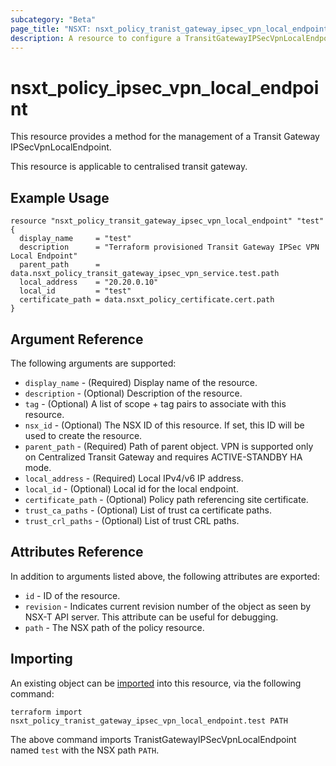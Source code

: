 ```yaml
---
subcategory: "Beta"
page_title: "NSXT: nsxt_policy_tranist_gateway_ipsec_vpn_local_endpoint"
description: A resource to configure a TransitGatewayIPSecVpnLocalEndpoint.
---
```


# nsxt_policy_ipsec_vpn_local_endpoint

This resource provides a method for the management of a Transit Gateway IPSecVpnLocalEndpoint.

This resource is applicable to centralised transit gateway.

## Example Usage

```hcl
resource "nsxt_policy_transit_gateway_ipsec_vpn_local_endpoint" "test" {
  display_name     = "test"
  description      = "Terraform provisioned Transit Gateway IPSec VPN Local Endpoint"
  parent_path      = data.nsxt_policy_transit_gateway_ipsec_vpn_service.test.path
  local_address    = "20.20.0.10"
  local_id         = "test"
  certificate_path = data.nsxt_policy_certificate.cert.path
}
```

## Argument Reference

The following arguments are supported:

* `display_name` - (Required) Display name of the resource.
* `description` - (Optional) Description of the resource.
* `tag` - (Optional) A list of scope + tag pairs to associate with this resource.
* `nsx_id` - (Optional) The NSX ID of this resource. If set, this ID will be used to create the resource.
* `parent_path` - (Required) Path of parent object. VPN is supported only on Centralized Transit Gateway and requires ACTIVE-STANDBY HA mode.
* `local_address` - (Required) Local IPv4/v6 IP address.
* `local_id` - (Optional) Local id for the local endpoint.
* `certificate_path` - (Optional) Policy path referencing site certificate.
* `trust_ca_paths` - (Optional) List of trust ca certificate paths.
* `trust_crl_paths` - (Optional) List of trust CRL paths.

## Attributes Reference

In addition to arguments listed above, the following attributes are exported:

* `id` - ID of the resource.
* `revision` - Indicates current revision number of the object as seen by NSX-T API server. This attribute can be useful for debugging.
* `path` - The NSX path of the policy resource.

## Importing

An existing object can be [imported][docs-import] into this resource, via the following command:

[docs-import]: https://www.terraform.io/cli/import

```
terraform import nsxt_policy_tranist_gateway_ipsec_vpn_local_endpoint.test PATH
```

The above command imports TranistGatewayIPSecVpnLocalEndpoint named `test` with the NSX path `PATH`.
